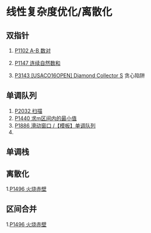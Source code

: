 # 线性复杂度优化/离散化

## 双指针
1. [P1102 A-B 数对](P1102.cpp)
2. [P1147 连续自然数和](linear/P1147.cpp)

3. [P3143 [USACO16OPEN] Diamond Collector S](linear/P3143.cpp) 贪心陷阱

## 单调队列
1. [P2032 扫描](linear/P2032.cpp)
2. [P1440 求m区间内的最小值](linear/P1440.cpp)
3. [P1886 滑动窗口 /【模板】单调队列](linear/P1886.cpp)
4. []()

## 单调栈


## 离散化
1.[P1496 火烧赤壁](P1496.cpp)
## 区间合并
1.[P1496 火烧赤壁](P1496.cpp)